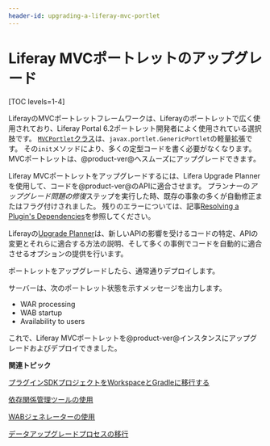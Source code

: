 ```yaml
---
header-id: upgrading-a-liferay-mvc-portlet
---
```


# Liferay MVCポートレットのアップグレード

[TOC levels=1-4]

LiferayのMVCポートレットフレームワークは、Liferayのポートレットで広く使用されており、Liferay Portal 6.2ポートレット開発者によく使用されている選択肢です。 [`MVCPortlet`クラス](@platform-ref@/7.1-latest/javadocs/portal-kernel/com/liferay/portal/kernel/portlet/bridges/mvc/MVCPortlet.html)は、`javax.portlet.GenericPortlet`の軽量拡張です。 その`init`メソッドにより、多くの定型コードを書く必要がなくなります。 MVCポートレットは、@product-ver@へスムーズにアップグレードできます。

Liferay MVCポートレットをアップグレードするには、Lifera Upgrade Plannerを使用して、コードを@product-ver@のAPIに適合させます。 プランナーの*アップグレード問題の修復*ステップを実行した時、既存の事象の多くが自動修正またはフラグ付けされました。 残りのエラーについては、記事[Resolving a Plugin's Dependencies](/docs/7-1/tutorials/-/knowledge_base/t/resolving-a-plugins-dependencies)を参照してください。

Liferayの[Upgrade Planner](/docs/7-1/tutorials/-/knowledge_base/t/liferay-upgrade-planner)は、新しいAPIの影響を受けるコードの特定、APIの変更とそれらに適合する方法の説明、そして多くの事例でコードを自動的に適合させるオプションの提供を行います。

ポートレットをアップグレードしたら、通常通りデプロイします。

サーバーは、次のポートレット状態を示すメッセージを出力します。

  - WAR processing
  - WAB startup
  - Availability to users

これで、Liferay MVCポートレットを@product-ver@インスタンスにアップグレードおよびデプロイできました。

**関連トピック**

[プラグインSDKプロジェクトをWorkspaceとGradleに移行する](/docs/7-1/tutorials/-/knowledge_base/t/migrating-traditional-plugins-to-workspace-web-applications)

[依存関係管理ツールの使用](/docs/7-1/tutorials/-/knowledge_base/t/resolving-a-plugins-dependencies#using-a-dependency-management-tool)

[WABジェネレーターの使用](/docs/7-1/tutorials/-/knowledge_base/t/using-the-wab-generator)

[データアップグレードプロセスの移行](/docs/7-1/tutorials/-/knowledge_base/t/optimizing-app-upgrade-processes)
